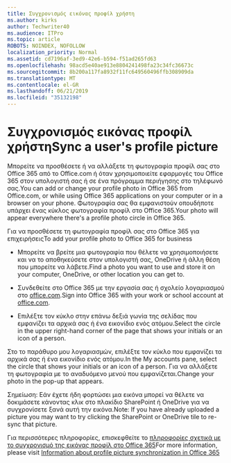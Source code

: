 ```yaml
---
title: Συγχρονισμός εικόνας προφίλ χρήστη
ms.author: kirks
author: Techwriter40
ms.audience: ITPro
ms.topic: article
ROBOTS: NOINDEX, NOFOLLOW
localization_priority: Normal
ms.assetid: cd7196af-3ed9-42e6-b594-f51ad265fd63
ms.openlocfilehash: 98acd5e40ae913e8804241498fa23c34fc36673c
ms.sourcegitcommit: 8b200a117fa8932f11fc649560496ffb308909da
ms.translationtype: MT
ms.contentlocale: el-GR
ms.lasthandoff: 06/21/2019
ms.locfileid: "35132198"
---
```

# <a name="sync-a-users-profile-picture"></a><span data-ttu-id="d7ed7-102">Συγχρονισμός εικόνας προφίλ χρήστη</span><span class="sxs-lookup"><span data-stu-id="d7ed7-102">Sync a user's profile picture</span></span>

<span data-ttu-id="d7ed7-103">Μπορείτε να προσθέσετε ή να αλλάξετε τη φωτογραφία προφίλ σας στο Office 365 από το Office.com ή όταν χρησιμοποιείτε εφαρμογές του Office 365 στον υπολογιστή σας ή σε ένα πρόγραμμα περιήγησης στο τηλέφωνό σας.</span><span class="sxs-lookup"><span data-stu-id="d7ed7-103">You can add or change your profile photo in Office 365 from Office.com, or while using Office 365 applications on your computer or in a browser on your phone.</span></span> <span data-ttu-id="d7ed7-104">Φωτογραφία σας θα εμφανιστούν οπουδήποτε υπάρχει ένας κύκλος φωτογραφία προφίλ στο Office 365.</span><span class="sxs-lookup"><span data-stu-id="d7ed7-104">Your photo will appear everywhere there's a profile photo circle in Office 365.</span></span>

<span data-ttu-id="d7ed7-105">Για να προσθέσετε τη φωτογραφία προφίλ σας στο Office 365 για επιχειρήσεις</span><span class="sxs-lookup"><span data-stu-id="d7ed7-105">To add your profile photo to Office 365 for business</span></span>

- <span data-ttu-id="d7ed7-106">Μπορείτε να βρείτε μια φωτογραφία που θέλετε να χρησιμοποιήσετε και να το αποθηκεύσετε στον υπολογιστή σας, OneDrive ή άλλη θέση που μπορείτε να λάβετε.</span><span class="sxs-lookup"><span data-stu-id="d7ed7-106">Find a photo you want to use and store it on your computer, OneDrive, or other location you can get to.</span></span>

- <span data-ttu-id="d7ed7-107">Συνδεθείτε στο Office 365 με την εργασία σας ή σχολείο λογαριασμού στο [office.com](http://www.office.com).</span><span class="sxs-lookup"><span data-stu-id="d7ed7-107">Sign into Office 365 with your work or school account at [office.com](http://www.office.com).</span></span>

- <span data-ttu-id="d7ed7-108">Επιλέξτε τον κύκλο στην επάνω δεξιά γωνία της σελίδας που εμφανίζει τα αρχικά σας ή ένα εικονίδιο ενός ατόμου.</span><span class="sxs-lookup"><span data-stu-id="d7ed7-108">Select the circle in the upper right-hand corner of the page that shows your initials or an icon of a person.</span></span>

<span data-ttu-id="d7ed7-109">Στο το παράθυρο μου λογαριασμών, επιλέξτε τον κύκλο που εμφανίζει τα αρχικά σας ή ένα εικονίδιο ενός ατόμου.</span><span class="sxs-lookup"><span data-stu-id="d7ed7-109">In the My accounts pane, select the circle that shows your initials or an icon of a person.</span></span> <span data-ttu-id="d7ed7-110">Για να αλλάξετε τη φωτογραφία με το αναδυόμενο μενού που εμφανίζεται.</span><span class="sxs-lookup"><span data-stu-id="d7ed7-110">Change your photo in the pop-up that appears.</span></span>

<span data-ttu-id="d7ed7-111">Σημείωση: Εάν έχετε ήδη φορτώσει μια εικόνα μπορεί να θέλετε να δοκιμάσετε κάνοντας κλικ στο πλακίδιο SharePoint ή OneDrive για να συγχρονίσετε ξανά αυτή την εικόνα.</span><span class="sxs-lookup"><span data-stu-id="d7ed7-111">Note: If you have already uploaded a picture you may want to try clicking the SharePoint or OneDrive tile to re-sync that picture.</span></span>

<span data-ttu-id="d7ed7-112">Για περισσότερες πληροφορίες, επισκεφθείτε το [πληροφορίες σχετικά με το συγχρονισμό της εικόνας προφίλ στο Office 365](https://support.office.com/article/information-about-profile-picture-synchronization-in-office-365-20594d76-d054-4af4-a660-401133e3d48a?ui=en-US&amp;rs=en-US&amp;ad=US)</span><span class="sxs-lookup"><span data-stu-id="d7ed7-112">For more information, please visit [Information about profile picture synchronization in Office 365](https://support.office.com/article/information-about-profile-picture-synchronization-in-office-365-20594d76-d054-4af4-a660-401133e3d48a?ui=en-US&amp;rs=en-US&amp;ad=US)</span></span>

